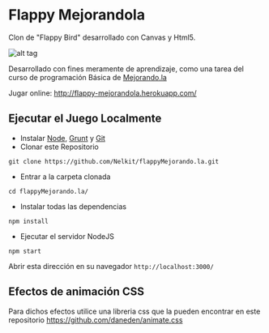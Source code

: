 Flappy Mejorandola
==================

Clon de "Flappy Bird" desarrollado con Canvas y Html5.

![alt tag](https://raw.githubusercontent.com/Nelkit/flappyMejorando.la/master/public/images/preview.png)

Desarrollado con fines meramente de aprendizaje, como una tarea del curso de programación Básica de [Mejorando.la](http://mejorando.la)

Jugar online: http://flappy-mejorandola.herokuapp.com/

## Ejecutar el Juego Localmente

- Instalar [Node](http://nodejs.org/download/), [Grunt](http://gruntjs.com/) y [Git](http://git-scm.com/download/)
- Clonar este Repositorio
```
git clone https://github.com/Nelkit/flappyMejorando.la.git    
```
- Entrar a la carpeta clonada
```
cd flappyMejorando.la/
```
- Instalar todas las dependencias
```
npm install
```
- Ejecutar el servidor NodeJS
```
npm start
```

Abrir esta dirección en su navegador `http://localhost:3000/`

## Efectos de animación CSS

Para dichos efectos utilice una libreria css que la pueden encontrar en este repositorio https://github.com/daneden/animate.css


